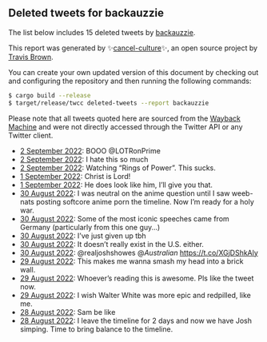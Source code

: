 ## Deleted tweets for backauzzie

The list below includes 15 deleted tweets by
[backauzzie](https://twitter.com/backauzzie).



This report was generated by ✨[cancel-culture](https://github.com/travisbrown/cancel-culture)✨,
an open source project by [Travis Brown](https://twitter.com/travisbrown).

You can create your own updated version of this document by checking out and configuring the
repository and then running the following commands:

```bash
$ cargo build --release
$ target/release/twcc deleted-tweets --report backauzzie
```

Please note that all tweets quoted here are sourced from the
[Wayback Machine](https://web.archive.org) and were not directly accessed through the Twitter API or
any Twitter client.

* [ 2 September 2022](https://web.archive.org/web/20220902120027/https://twitter.com/backauzzie/status/1565670730318000128): BOOO @LOTRonPrime <!--1565670730318000128-->
* [ 2 September 2022](https://web.archive.org/web/20220902113904/https://twitter.com/backauzzie/status/1565659517118922753): I hate this so much <!--1565660716270383104-->
* [ 2 September 2022](https://web.archive.org/web/20220902113904/https://twitter.com/backauzzie/status/1565659517118922753): Watching “Rings of Power”. This sucks. <!--1565659517118922753-->
* [ 1 September 2022](https://web.archive.org/web/20220901211336/https://twitter.com/backauzzie/status/1565447549929959424): Christ is Lord! <!--1565447549929959424-->
* [ 1 September 2022](https://web.archive.org/web/20220901144051/https://twitter.com/backauzzie/status/1565212509027827712): He does look like him, I’ll give you that. <!--1565212509027827712-->
* [30 August 2022](https://web.archive.org/web/20220830100053/https://twitter.com/backauzzie/status/1564553530614067201): I was neutral on the anime question until I saw weeb-nats posting softcore anime porn the timeline. Now I’m ready for a holy war. <!--1564553530614067201-->
* [30 August 2022](https://web.archive.org/web/20220830164719/https://twitter.com/backauzzie/status/1564514350907285504): Some of the most iconic speeches came from Germany (particularly from this one guy…) <!--1564514350907285504-->
* [30 August 2022](https://web.archive.org/web/20220830072437/https://twitter.com/backauzzie/status/1564513717873623040): I’ve just given up tbh <!--1564513717873623040-->
* [30 August 2022](https://web.archive.org/web/20220830071609/https://twitter.com/backauzzie/status/1564511833368645634): It doesn’t really exist in the U.S. either. <!--1564511833368645634-->
* [30 August 2022](https://web.archive.org/web/20220830002327/https://twitter.com/backauzzie/status/1564408421582917632): @realjoshshowes @_Australian_ https://t.co/XGjDShkAly <!--1564408421582917632-->
* [29 August 2022](https://web.archive.org/web/20220830035907/https://twitter.com/backauzzie/status/1564363440801468416): This makes me wanna smash my head into a brick wall. <!--1564363440801468416-->
* [29 August 2022](https://web.archive.org/web/20220829050008/https://twitter.com/backauzzie/status/1564115390955163650): Whoever’s reading this is awesome.  Pls like the tweet now. <!--1564115390955163650-->
* [29 August 2022](https://web.archive.org/web/20220829020918/https://twitter.com/backauzzie/status/1564072227556966408): I wish Walter White was more epic and redpilled, like me. <!--1564072227556966408-->
* [28 August 2022](https://web.archive.org/web/20220829035626/https://twitter.com/backauzzie/status/1564035169421447168): Sam be like <!--1564035169421447168-->
* [28 August 2022](https://web.archive.org/web/20220828230233/https://twitter.com/backauzzie/status/1564024953917165569): I leave the timeline for 2 days and now we have Josh simping.   Time to bring balance to the timeline. <!--1564024953917165569-->
